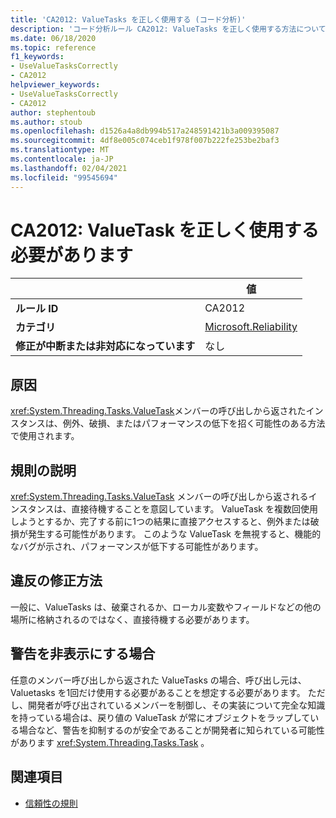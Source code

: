 ```yaml
---
title: 'CA2012: ValueTasks を正しく使用する (コード分析)'
description: 'コード分析ルール CA2012: ValueTasks を正しく使用する方法について説明します。'
ms.date: 06/18/2020
ms.topic: reference
f1_keywords:
- UseValueTasksCorrectly
- CA2012
helpviewer_keywords:
- UseValueTasksCorrectly
- CA2012
author: stephentoub
ms.author: stoub
ms.openlocfilehash: d1526a4a8db994b517a248591421b3a009395087
ms.sourcegitcommit: 4df8e005c074ceb1f978f007b222fe253be2baf3
ms.translationtype: MT
ms.contentlocale: ja-JP
ms.lasthandoff: 02/04/2021
ms.locfileid: "99545694"
---
```

# <a name="ca2012-use-valuetasks-correctly"></a>CA2012: ValueTask を正しく使用する必要があります

| | 値 |
|-|-|
| **ルール ID** |CA2012|
| **カテゴリ** |[Microsoft.Reliability](reliability-warnings.md)|
| **修正が中断または非対応になっています** |なし|

## <a name="cause"></a>原因

<xref:System.Threading.Tasks.ValueTask>メンバーの呼び出しから返されたインスタンスは、例外、破損、またはパフォーマンスの低下を招く可能性のある方法で使用されます。

## <a name="rule-description"></a>規則の説明

<xref:System.Threading.Tasks.ValueTask> メンバーの呼び出しから返されるインスタンスは、直接待機することを意図しています。  ValueTask を複数回使用しようとするか、完了する前に1つの結果に直接アクセスすると、例外または破損が発生する可能性があります。  このような ValueTask を無視すると、機能的なバグが示され、パフォーマンスが低下する可能性があります。

## <a name="how-to-fix-violations"></a>違反の修正方法

一般に、ValueTasks は、破棄されるか、ローカル変数やフィールドなどの他の場所に格納されるのではなく、直接待機する必要があります。

## <a name="when-to-suppress-warnings"></a>警告を非表示にする場合

任意のメンバー呼び出しから返された ValueTasks の場合、呼び出し元は、Valuetasks を1回だけ使用する必要があることを想定する必要があります。  ただし、開発者が呼び出されているメンバーを制御し、その実装について完全な知識を持っている場合は、戻り値の ValueTask が常にオブジェクトをラップしている場合など、警告を抑制するのが安全であることが開発者に知られている可能性があります <xref:System.Threading.Tasks.Task> 。

## <a name="see-also"></a>関連項目

- [信頼性の規則](reliability-warnings.md)
